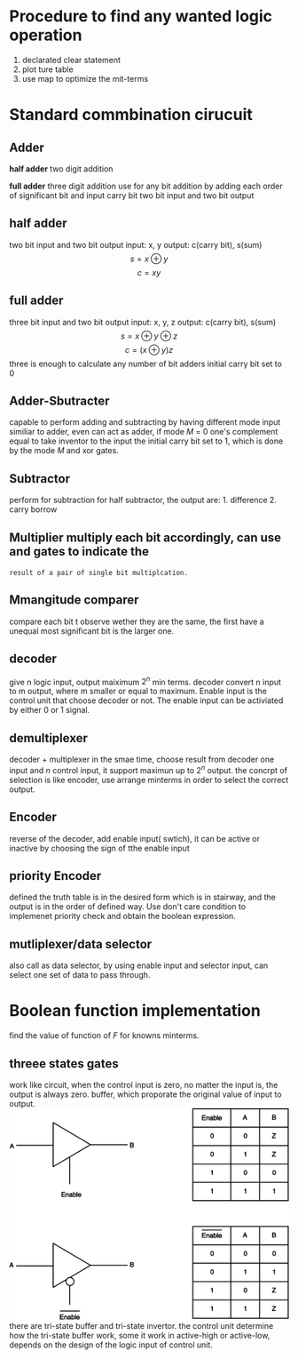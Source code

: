# Procedure to find any wanted logic operation
1. declarated clear statement
2. plot ture table
3. use map to optimize the mit-terms

# Standard commbination cirucuit
## Adder
**half adder**
two digit addition

**full adder**
three digit addition
use for any bit addition by adding each	order of significant bit and input carry 
bit
two bit input and two bit output

## half adder
two bit input and two bit output
input: x, y
output: c(carry bit), s(sum)
$$ s = x\oplus y $$
$$c = xy$$ 

## full adder
three bit input and two bit output
input: x, y, z
output: c(carry bit), s(sum)
$$ s = x\oplus y \oplus z $$
$$c = (x\oplus y) z$$
three is enough to calculate any number of bit adders
initial carry bit set to 0

## Adder-Sbutracter
capable to perform adding and subtracting by having different mode input
similiar to adder, even can act as adder, if mode $M$ = 0
one's complement equal to take inventor to the input
the initial carry bit set to 1, which is done by the mode $M$ and xor gates.

## Subtractor
perform for subtraction
for half subtractor, the output are: 1. difference 2. carry borrow
## Multiplier multiply each bit accordingly, can use and gates to indicate the 
    result of a pair of single bit multiplcation.

## Mmangitude comparer
compare each bit t observe wether they are the same, the first have a unequal most significant bit is the larger one.

## decoder
give n logic input, output maiximum $2^n$ min terms.
decoder convert n input to m output, where m smaller or equal to maximum.
Enable input is the control unit that choose decoder or not.
The enable input can be activiated by either 0 or 1 signal.

## demultiplexer
decoder + multiplexer in the smae time, choose result from decoder
one input and $n$ control input, it support maximun up to $2^n$ output.
the concrpt of selection is like encoder, use arrange minterms in order to 
select the correct output.


## Encoder
reverse of the decoder, add enable input( swtich), it can be active or inactive 
by choosing the sign of tthe enable input
## priority Encoder
defined the truth table is in the desired form which is in stairway, and the output is in the order of defined way.
Use don't care condition to implemenet priority check and obtain the boolean 
expression.

## mutliplexer/data selector
also call as data selector, by using enable input and selector input, can 
select one set of data to pass through. 

# Boolean function implementation
find the value of function of $F$ for knowns minterms.

## threee states gates
work like circuit, when the control input is zero, no matter the input is, the output is always zero.
buffer, which proporate the original value of input to output.
![](../img/p-2.png)
there are tri-state buffer and tri-state invertor.
the control unit determine how the tri-state buffer work, some it work in 
active-high or active-low, depends on the design of the logic input of control 
unit.

